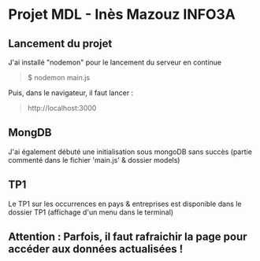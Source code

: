 # Projet MDL - Inès Mazouz INFO3A

## Lancement du projet

J'ai installé "nodemon" pour le lancement du serveur en continue

> $ nodemon main.js

Puis, dans le navigateur, il faut lancer :

> http://localhost:3000

## MongDB 

J'ai également débuté une initialisation sous mongoDB sans succès (partie commenté dans le fichier 'main.js' & dossier models) 

## TP1

Le TP1 sur les occurrences en pays & entreprises est disponible dans le dossier TP1 (affichage d'un menu dans le terminal)

## Attention : Parfois, il faut rafraichir la page pour accéder aux données actualisées !